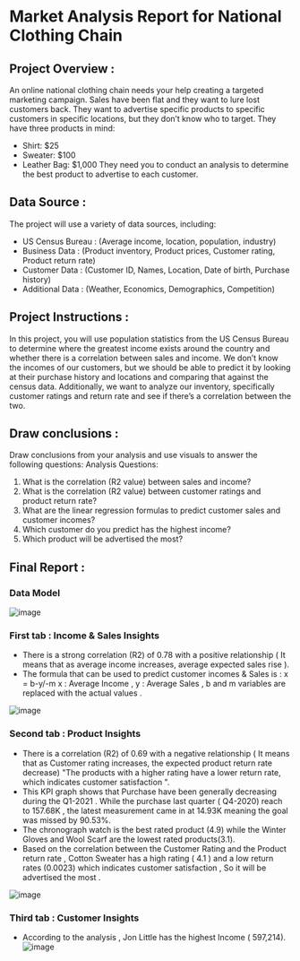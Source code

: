 # Market Analysis Report for National Clothing Chain

## Project Overview :
An online national clothing chain needs your help creating a targeted marketing campaign. Sales have been flat and they want to lure lost customers back. They want to advertise specific products to specific customers in specific locations, but they don’t know who to target. They have three products in mind:
 * Shirt: $25
 * Sweater: $100
 * Leather Bag: $1,000
They need you to conduct an analysis to determine the best product to advertise to each customer.

## Data Source :
The project will use a variety of data sources, including:
 * US Census Bureau : (Average income, location, population, industry)
 * Business Data : (Product inventory, Product prices, Customer rating, Product return rate)
 * Customer Data : (Customer ID, Names, Location, Date of birth, Purchase history)
 * Additional Data : (Weather, Economics, Demographics, Competition)

## Project Instructions :
In this project, you will use population statistics from the US Census Bureau to determine where the greatest income exists around the country and whether there is a correlation between sales and income. We don’t know the incomes of our customers, but we should be able to predict it by looking at their purchase history and locations and comparing that against the census data. Additionally, we want to analyze our inventory, specifically customer ratings and return rate and see if there’s a correlation between the two.

## Draw conclusions :
Draw conclusions from your analysis and use visuals to answer the following questions:
Analysis Questions:
  1. What is the correlation (R2 value) between sales and income?
  2. What is the correlation (R2 value) between customer ratings and product return rate?
  3. What are the linear regression formulas to predict customer sales and customer incomes?
  4. Which customer do you predict has the highest income?
  5. Which product will be advertised the most?

## Final Report :

### Data Model 
![image](https://github.com/Marah-At/National_Clothing_Chain-Report/assets/121014215/603cfe1b-5ce6-410e-914c-589fb0437acd)

### First tab : Income & Sales Insights 

  * There is a strong correlation (R2) of 0.78 with a positive relationship ( It means that as average income increases, average expected sales rise ).
  * The formula that can be used to predict customer incomes & Sales is :   x = b-y/-m
    x : Average Income , y : Average Sales , b and m variables are replaced with the actual values . 

![image](https://github.com/Marah-At/National_Clothing_Chain-Report/assets/121014215/6557a6a0-8baf-4cfc-9da0-4d4a7dedecbd)

### Second tab : Product Insights

  * There is a correlation (R2) of 0.69 with a negative relationship ( It means that as Customer rating increases, the expected product return rate decrease)
    "The products with a higher rating have a lower return rate, which indicates customer satisfaction ".
  * This KPI graph shows that Purchase have been generally decreasing during the Q1-2021 . While the purchase last quarter ( Q4-2020) reach to 157.68K , the latest measurement came in at 
    14.93K meaning the goal was missed by 90.53%.
  *	The chronograph watch is the best rated product (4.9) while the Winter Gloves and Wool Scarf are the lowest rated products(3.1).
  *	Based on the correlation between the Customer Rating and the Product return rate , Cotton Sweater has a high rating ( 4.1 ) and a low return rates (0.0023)
    which indicates customer satisfaction , So it will be advertised the most .

![image](https://github.com/Marah-At/National_Clothing_Chain-Report/assets/121014215/97114eb9-8ea4-4ba9-a30d-d7978f98a0d0)

### Third tab : Customer Insights 

  * According to the analysis , Jon Little has the highest Income ( 597,214).
![image](https://github.com/Marah-At/National_Clothing_Chain-Report/assets/121014215/24ff0cfb-559b-45fd-b19d-c246b1de7a93)






